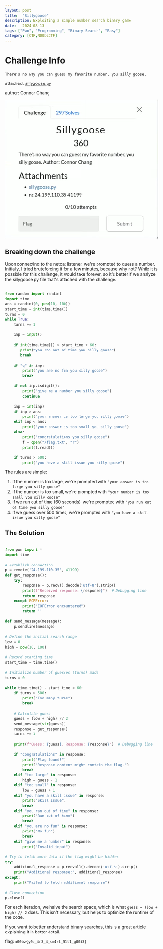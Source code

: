 ```yaml
---
layout: post
title:  "Sillygoose"
description: Exploiting a simple number search binary game
date:   2024-08-13
tags: ["Pwn", "Programming", "Binary Search", "Easy"]
category: [CTF,N00bzCTF]
---
```


# Challenge Info
`There's no way you can guess my favorite number, you silly goose.`

attached: [sillygoose.py](/assets/files/sillygoose/sillygoose.py)

author: Connor Chang

![sillygoose](/assets/img/sillygoose/sillygoose.png)

## Breaking down the challenge

Upon connecting to the netcat listener, we're prompted to guess a number. Initially, I tried bruteforcing it for a few minutes, because why not? While it is possible for this challenge, it would take forever, so it's better if we analyze the sillygoose.py file that's attached with the challenge.

```py

from random import randint
import time
ans = randint(0, pow(10, 100))
start_time = int(time.time())
turns = 0
while True:
    turns += 1

    inp = input()

    if int(time.time()) > start_time + 60:
       print("you ran out of time you silly goose")
       break

    if "q" in inp:
        print("you are no fun you silly goose")
        break

    if not inp.isdigit():
        print("give me a number you silly goose")
        continue

    inp = int(inp)
    if inp > ans:
        print("your answer is too large you silly goose")
    elif inp < ans:
        print("your answer is too small you silly goose")
    else:
        print("congratulations you silly goose")
        f = open("/flag.txt", "r")
        print(f.read())

    if turns > 500:
        print("you have a skill issue you silly goose")
```

The rules are simple:

1. If the number is too large, we're prompted with `"your answer is too large you silly goose"`
2. If the number is too small, we're prompted with `"your number is too small you silly goose"`
3. If we run out of time (60 seconds), we're prompted with `"you run out of time you silly goose"`
4. If we guess over 500 times, we're prompted with `"you have a skill issue you silly goose"`

## The Solution

```py

from pwn import *
import time

# Establish connection
p = remote('24.199.110.35', 41199)
def get_response():
    try:
        response = p.recv().decode('utf-8').strip()
        print(f"Received response: {response}")  # Debugging line
        return response
    except EOFError:
        print("EOFError encountered")
        return ''

def send_message(message):
    p.sendline(message)

# Define the initial search range
low = 0
high = pow(10, 100)

# Record starting time
start_time = time.time()

# Initialize number of guesses (turns) made
turns = 0

while time.time() - start_time < 60:
    if turns > 500:
        print("Too many turns")
        break

    # Calculate guess
    guess = (low + high) // 2
    send_message(str(guess))
    response = get_response()
    turns += 1

    print(f"Guess: {guess}, Response: {response}")  # Debugging line

    if "congratulations" in response:
        print("Flag found!")
        print("Response content might contain the flag.")
        break
    elif "too large" in response:
        high = guess - 1
    elif "too small" in response:
        low = guess + 1
    elif "you have a skill issue" in response:
        print("Skill issue")
        break
    elif "you ran out of time" in response:
        print("Ran out of time")
        break
    elif "you are no fun" in response:
        print("No fun")
        break
    elif "give me a number" in response:
        print("Invalid input")

# Try to fetch more data if the flag might be hidden
try:
    additional_response = p.recvall().decode('utf-8').strip()
    print("Additional response:", additional_response)
except:
    print("Failed to fetch additional response")

# Close connection
p.close()
```


For each iteration, we halve the search space, which is what `guess = (low + high) // 2` does. This isn't necessary, but helps to optimize the runtime of the code.

If you want to better understand binary searches, [this](https://medium.com/@nicola.moro2312/simply-explained-binary-search-6aeb97690526) is a great article explaining it in better detail.

flag: `n00bz{y0u_4r3_4_sm4rt_51l1_g0053}`

